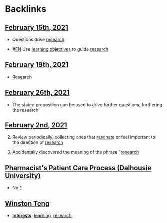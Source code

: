 
# Backlinks
## [February 15th, 2021](<February 15th, 2021.md>)
- Questions drive [research](<research.md>)

- #[FN](<FN.md>) Use [learning objectives](<learning objectives.md>) to guide [research](<research.md>)

## [February 19th, 2021](<February 19th, 2021.md>)
- [Research]([research](<research.md>))

## [February 26th, 2021](<February 26th, 2021.md>)
- The stated proposition can be used to drive further questions, furthering the [research](<research.md>)

## [February 2nd, 2021](<February 2nd, 2021.md>)
2. Review periodically, collecting ones that [resonate]([resonance](<resonance.md>)) or feel important to the direction of [research](<research.md>)

3. Accidentally discovered the meaning of the phrase "[research](<research.md>)

## [Pharmacist's Patient Care Process (Dalhousie University)](<Pharmacist's Patient Care Process (Dalhousie University).md>)
- No [*]([research](<research.md>))

## [Winston Teng](<Winston Teng.md>)
- **[Interests](<Interests.md>):** [learning](<learning.md>), [research](<research.md>),

